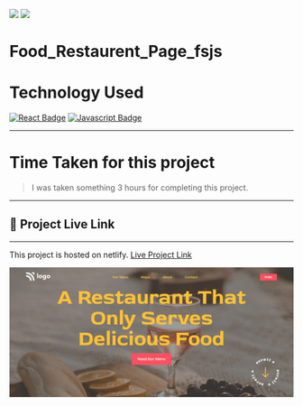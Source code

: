 [![](https://img.shields.io/badge/linkedin-blue?style=for-the-badge)](https://www.linkedin.com/in/nimish-kumar-9304b41a0/)
[![](https://img.shields.io/badge/MYPORTFOLIO-blue?style=for-the-badge)](https://devlopernimish.tk/ 'Link')



# **Food_Restaurent_Page_fsjs**


# Technology Used
[![React Badge](https://img.shields.io/badge/-HTML-red?style=for-the-badge&labelColor=black&logo=html&logoColor=61DBFB)](#) [![Javascript Badge](https://img.shields.io/badge/-CSS-blue?style=for-the-badge&labelColor=black&logo=tailwind&logoColor=white)](#)


---
# Time Taken for this project
> I was taken something 3 hours for completing this project.
---
## 🚀  Project Live Link <br>
---
This project is hosted on netlify. [Live Project Link](https://sparkling-smakager-8b85b5.netlify.app/)

![Saas web page](./thumbnail.png)

